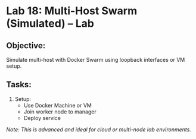 # Lab 18: Multi-Host Swarm (Simulated) – Lab

## Objective:
Simulate multi-host with Docker Swarm using loopback interfaces or VM setup.

## Tasks:
1. Setup:
   - Use Docker Machine or VM
   - Join worker node to manager
   - Deploy service

_Note: This is advanced and ideal for cloud or multi-node lab environments._
